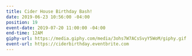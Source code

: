 ```yaml
---
title: Cider House Birthday Bash!
date: 2019-06-23 10:56:00 -04:00
position: 19
event-date: 2019-07-20 11:00:00 -04:00
end-time: 12AM
giphy-url: https://media.giphy.com/media/3ohs7W7ACsSvyY5WoM/giphy.gif
event-url: https://ciderbirthday.eventbrite.com
---
```


